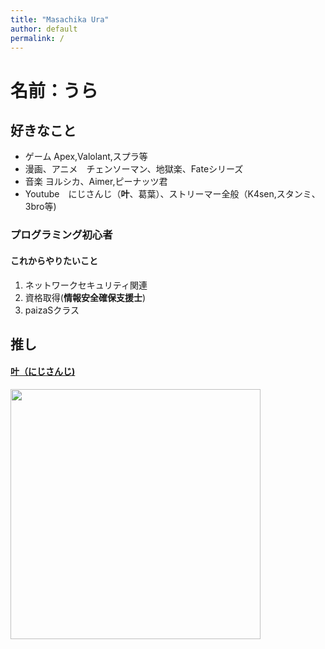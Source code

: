 ```yaml
---
title: "Masachika Ura"
author: default
permalink: /
---
```



# 名前：うら
## 好きなこと
- ゲーム   Apex,Valolant,スプラ等
- 漫画、アニメ　チェンソーマン、地獄楽、Fateシリーズ
- 音楽      ヨルシカ、Aimer,ピーナッツ君
- Youtube　にじさんじ（**叶**、葛葉）、ストリーマー全般（K4sen,スタンミ、3bro等)

### プログラミング初心者
#### これからやりたいこと
1. ネットワークセキュリティ関連
2. 資格取得(**情報安全確保支援士**)
3. paizaSクラス

## 推し

#### [叶（にじさんじ)](https://www.youtube.com/channel/UCspv01oxUFf_MTSipURRhkA)

<img src="https://github.com/unlimitedbullet/masachika/blob/main/assets/images/channels4_profile.jpg" width=400px>





